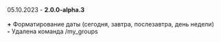 05.10.2023 - **2.0.0-alpha.3** \
\
**+** Форматирование даты (сегодня, завтра, послезавтра, день недели) \
**-** Удалена команда /my_groups
